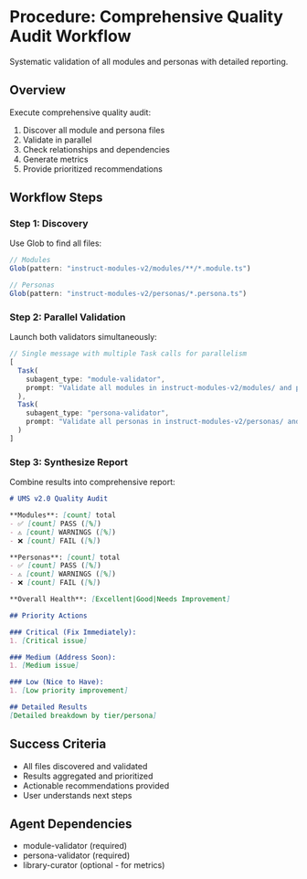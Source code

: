 # Procedure: Comprehensive Quality Audit Workflow

Systematic validation of all modules and personas with detailed reporting.

## Overview

Execute comprehensive quality audit:
1. Discover all module and persona files
2. Validate in parallel
3. Check relationships and dependencies
4. Generate metrics
5. Provide prioritized recommendations

## Workflow Steps

### Step 1: Discovery

Use Glob to find all files:
```typescript
// Modules
Glob(pattern: "instruct-modules-v2/modules/**/*.module.ts")

// Personas
Glob(pattern: "instruct-modules-v2/personas/*.persona.ts")
```

### Step 2: Parallel Validation

Launch both validators simultaneously:

```typescript
// Single message with multiple Task calls for parallelism
[
  Task(
    subagent_type: "module-validator",
    prompt: "Validate all modules in instruct-modules-v2/modules/ and provide summary"
  ),
  Task(
    subagent_type: "persona-validator",
    prompt: "Validate all personas in instruct-modules-v2/personas/ and provide summary"
  )
]
```

### Step 3: Synthesize Report

Combine results into comprehensive report:

```markdown
# UMS v2.0 Quality Audit

**Modules**: [count] total
- ✅ [count] PASS ([%])
- ⚠️ [count] WARNINGS ([%])
- ❌ [count] FAIL ([%])

**Personas**: [count] total
- ✅ [count] PASS ([%])
- ⚠️ [count] WARNINGS ([%])
- ❌ [count] FAIL ([%])

**Overall Health**: [Excellent|Good|Needs Improvement]

## Priority Actions

### Critical (Fix Immediately):
1. [Critical issue]

### Medium (Address Soon):
1. [Medium issue]

### Low (Nice to Have):
1. [Low priority improvement]

## Detailed Results
[Detailed breakdown by tier/persona]
```

## Success Criteria

- All files discovered and validated
- Results aggregated and prioritized
- Actionable recommendations provided
- User understands next steps

## Agent Dependencies

- module-validator (required)
- persona-validator (required)
- library-curator (optional - for metrics)
